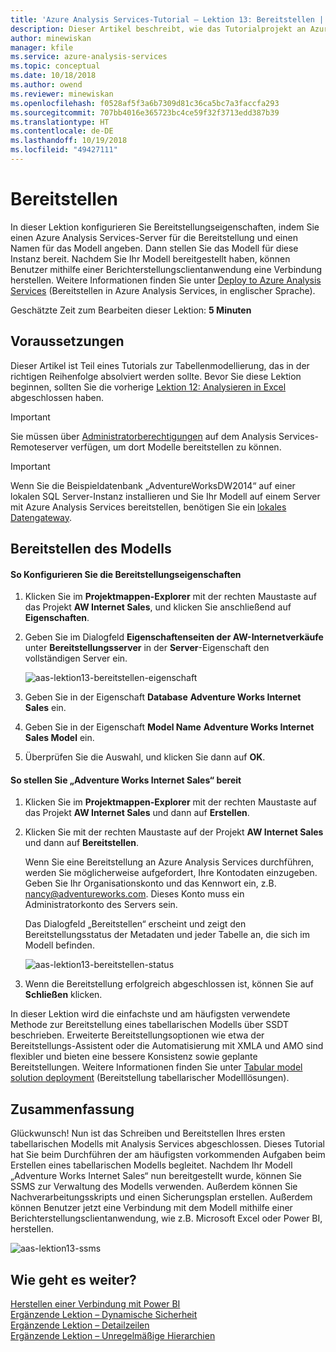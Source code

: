 ```yaml
---
title: 'Azure Analysis Services-Tutorial – Lektion 13: Bereitstellen | Microsoft-Dokumentation'
description: Dieser Artikel beschreibt, wie das Tutorialprojekt an Azure Analysis Services bereitgestellt werden kann.
author: minewiskan
manager: kfile
ms.service: azure-analysis-services
ms.topic: conceptual
ms.date: 10/18/2018
ms.author: owend
ms.reviewer: minewiskan
ms.openlocfilehash: f0528af5f3a6b7309d81c36ca5bc7a3faccfa293
ms.sourcegitcommit: 707bb4016e365723bc4ce59f32f3713edd387b39
ms.translationtype: HT
ms.contentlocale: de-DE
ms.lasthandoff: 10/19/2018
ms.locfileid: "49427111"
---
```

# <a name="deploy"></a>Bereitstellen

In dieser Lektion konfigurieren Sie Bereitstellungseigenschaften, indem Sie einen Azure Analysis Services-Server für die Bereitstellung und einen Namen für das Modell angeben. Dann stellen Sie das Modell für diese Instanz bereit. Nachdem Sie Ihr Modell bereitgestellt haben, können Benutzer mithilfe einer Berichterstellungsclientanwendung eine Verbindung herstellen. Weitere Informationen finden Sie unter [Deploy to Azure Analysis Services](https://docs.microsoft.com/azure/analysis-services/analysis-services-deploy) (Bereitstellen in Azure Analysis Services, in englischer Sprache).  
  
Geschätzte Zeit zum Bearbeiten dieser Lektion: **5 Minuten**  
  
## <a name="prerequisites"></a>Voraussetzungen  
Dieser Artikel ist Teil eines Tutorials zur Tabellenmodellierung, das in der richtigen Reihenfolge absolviert werden sollte. Bevor Sie diese Lektion beginnen, sollten Sie die vorherige [Lektion 12: Analysieren in Excel](../tutorials/aas-lesson-12-analyze-in-excel.md) abgeschlossen haben.  

> [!IMPORTANT]  
> Sie müssen über [Administratorberechtigungen](../analysis-services-server-admins.md) auf dem Analysis Services-Remoteserver verfügen, um dort Modelle bereitstellen zu können.  

> [!IMPORTANT]  
> Wenn Sie die Beispieldatenbank „AdventureWorksDW2014“ auf einer lokalen SQL Server-Instanz installieren und Sie Ihr Modell auf einem Server mit Azure Analysis Services bereitstellen, benötigen Sie ein [lokales Datengateway](../analysis-services-gateway.md).
  
## <a name="deploy-the-model"></a>Bereitstellen des Modells  
  
#### <a name="to-configure-deployment-properties"></a>So Konfigurieren Sie die Bereitstellungseigenschaften  

  
1.  Klicken Sie im **Projektmappen-Explorer** mit der rechten Maustaste auf das Projekt **AW Internet Sales**, und klicken Sie anschließend auf **Eigenschaften**.  
  
2.  Geben Sie im Dialogfeld **Eigenschaftenseiten der AW-Internetverkäufe** unter **Bereitstellungsserver** in der **Server**-Eigenschaft den vollständigen Server ein.  

    ![aas-lektion13-bereitstellen-eigenschaft](../tutorials/media/aas-lesson13-deploy-property.png)
  
3.  Geben Sie in der Eigenschaft **Database** **Adventure Works Internet Sales** ein.  
  
4.  Geben Sie in der Eigenschaft **Model Name** **Adventure Works Internet Sales Model** ein.  
  
5.  Überprüfen Sie die Auswahl, und klicken Sie dann auf **OK**.  
  
#### <a name="to-deploy-the-adventure-works-internet-sales"></a>So stellen Sie „Adventure Works Internet Sales“ bereit
  
1.  Klicken Sie im **Projektmappen-Explorer** mit der rechten Maustaste auf das Projekt **AW Internet Sales** und dann auf **Erstellen**.  

2.  Klicken Sie mit der rechten Maustaste auf der Projekt **AW Internet Sales** und dann auf **Bereitstellen**.

    Wenn Sie eine Bereitstellung an Azure Analysis Services durchführen, werden Sie möglicherweise aufgefordert, Ihre Kontodaten einzugeben. Geben Sie Ihr Organisationskonto und das Kennwort ein, z.B. nancy@adventureworks.com. Dieses Konto muss ein Administratorkonto des Servers sein.
  
    Das Dialogfeld „Bereitstellen“ erscheint und zeigt den Bereitstellungsstatus der Metadaten und jeder Tabelle an, die sich im Modell befinden.  
    
    ![aas-lektion13-bereitstellen-status](../tutorials/media/aas-lesson13-deploy-status.png)
  
3. Wenn die Bereitstellung erfolgreich abgeschlossen ist, können Sie auf **Schließen** klicken.  
  

In dieser Lektion wird die einfachste und am häufigsten verwendete Methode zur Bereitstellung eines tabellarischen Modells über SSDT beschrieben. Erweiterte Bereitstellungsoptionen wie etwa der Bereitstellungs-Assistent oder die Automatisierung mit XMLA und AMO sind flexibler und bieten eine bessere Konsistenz sowie geplante Bereitstellungen. Weitere Informationen finden Sie unter [Tabular model solution deployment](https://docs.microsoft.com/sql/analysis-services/tabular-models/tabular-model-solution-deployment-ssas-tabular) (Bereitstellung tabellarischer Modelllösungen).

## <a name="conclusion"></a>Zusammenfassung  
Glückwunsch! Nun ist das Schreiben und Bereitstellen Ihres ersten tabellarischen Modells mit Analysis Services abgeschlossen. Dieses Tutorial hat Sie beim Durchführen der am häufigsten vorkommenden Aufgaben beim Erstellen eines tabellarischen Modells begleitet. Nachdem Ihr Modell „Adventure Works Internet Sales“ nun bereitgestellt wurde, können Sie SSMS zur Verwaltung des Modells verwenden. Außerdem können Sie Nachverarbeitungsskripts und einen Sicherungsplan erstellen. Außerdem können Benutzer jetzt eine Verbindung mit dem Modell mithilfe einer Berichterstellungsclientanwendung, wie z.B. Microsoft Excel oder Power BI, herstellen.  

![aas-lektion13-ssms](../tutorials/media/aas-lesson13-ssms.png)
  
  
  
## <a name="whats-next"></a>Wie geht es weiter?
[Herstellen einer Verbindung mit Power BI](../analysis-services-connect-pbi.md)   
[Ergänzende Lektion – Dynamische Sicherheit](../tutorials/aas-supplemental-lesson-dynamic-security.md)   
[Ergänzende Lektion – Detailzeilen](../tutorials/aas-supplemental-lesson-detail-rows.md)   
[Ergänzende Lektion – Unregelmäßige Hierarchien](../tutorials/aas-supplemental-lesson-ragged-hierarchies.md)   
